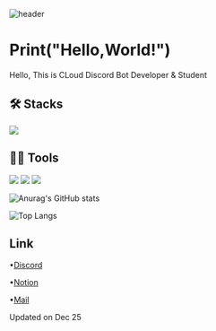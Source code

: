 ![header](https://capsule-render.vercel.app/api?type=waving&color=0:40c9ff,100:a82da8&height=200&section=header&text=CLoud%20Github&fontSize=70&fontColor=B8E9FF)

# Print("Hello,World!")
Hello, This is CLoud
Discord Bot Developer & Student

## 🛠️ Stacks
<img src="https://img.shields.io/badge/Python-3766AB?style=flat-square&logo=Python&logoColor=white"/>

## 💪🏼 Tools
<img src="https://img.shields.io/badge/Visual Studio Code-007ACC?style=flat-square&logo=Visual Studio Code&logoColor=white"/> <img src="https://img.shields.io/badge/GitHub-181717?style=flat-square&logo=GitHub&logoColor=white"/> <img src="https://img.shields.io/badge/replit-F26207?style=flat-square&logo=replit&logoColor=white"/>

![Anurag's GitHub stats](https://github-readme-stats.vercel.app/api?username=clwlgur&show_icons=true&theme=tokyonight)

![Top Langs](https://github-readme-stats.vercel.app/api/top-langs/?username=clwlgur&layout=compact&theme=tokyonight)

## Link
•[Discord](https://discord.com/channels/@cloud2077_)

•[Notion](https://pickled-emperor-9ab.notion.site/e73cfebf5e174793a71b2e42caf59c17?pvs=4)

•[Mail](cloudspace1123@outlook.kr)

Updated on Dec 25
